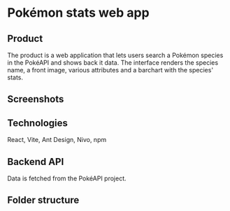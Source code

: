# Pokémon stats web app

## Product
The product is a web application that lets users search a Pokémon species in the PokéAPI and shows back it data. The interface renders the species name, a front image, various attributes and a barchart with the species' stats.

## Screenshots

## Technologies
React, Vite, Ant Design, Nivo, npm 

## Backend API
Data is fetched from the PokéAPI project.

## Folder structure
